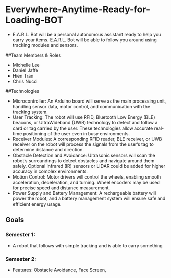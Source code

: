 # Everywhere-Anytime-Ready-for-Loading-BOT
- E.A.R.L. Bot will be a personal autonomous assistant ready to help you carry your items. E.A.R.L. Bot will be able to follow you around using tracking modules and sensors.

##Team Members & Roles
- Michelle Lee
- Daniel Jaffe
- Hien Tran
- Chris Nucci

##Technologies
- Microcontroller: An Arduino board will serve as the main processing unit, handling sensor data,
motor control, and communication with the tracking system.
- User Tracking: The robot will use RFID, Bluetooth Low Energy (BLE) beacons, or UltraWideband (UWB) technology to detect and follow a card or tag carried by the user. These technologies
allow accurate real-time positioning of the user even in busy environments.
- Receiver Modules: A corresponding RFID reader, BLE receiver, or UWB receiver on the robot
will process the signals from the user’s tag to determine distance and direction.
- Obstacle Detection and Avoidance: Ultrasonic sensors will scan the robot’s surroundings to detect
obstacles and navigate around them safely. Optional infrared (IR) sensors or LIDAR could be added
for higher accuracy in complex environments.
- Motion Control: Motor drivers will control the wheels, enabling smooth acceleration, deceleration,
and turning. Wheel encoders may be used for precise speed and distance measurement.
- Power Supply and Battery Management: A rechargeable battery will power the robot, and a
battery management system will ensure safe and efficient energy usage. 


## Goals
### Semester 1:
- A robot that follows with simple tracking and is able to carry something

### Semester 2:
- Features: Obstacle Avoidance, Face Screen,



